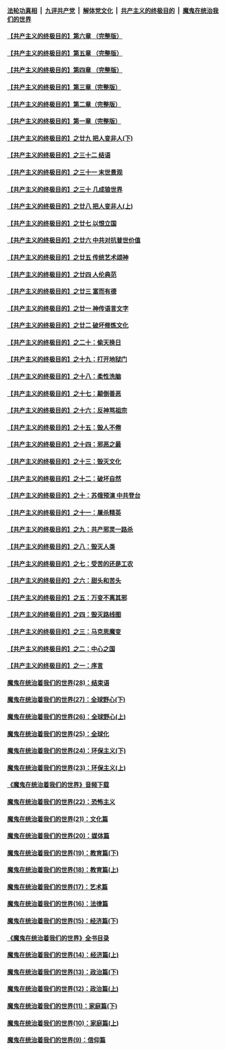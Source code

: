 ####  [法轮功真相](../../../../basic/blob/master/README.md?t=05152002) &nbsp;|&nbsp; [九评共产党](../../../../9ping.md/blob/master/README.md?t=05152002) &nbsp;|&nbsp; [解体党文化](../../../../jtdwh.md/blob/master/README.md?t=05152002)  &nbsp;|&nbsp; [共产主义的终极目的](../../../../gczydzjmd.md/blob/master/README.md?t=05152002) &nbsp;|&nbsp; [魔鬼在统治我们的世界](../../../../mgztzwmdsj.md/blob/master/README.md?t=05152002) 

#### [【共产主义的终极目的】第六章 （完整版）](../pages/nsc422/n11428913.md?t=05152002) 

#### [【共产主义的终极目的】第五章 （完整版）](../pages/nsc422/n11428912.md?t=05152002) 

#### [【共产主义的终极目的】第四章 （完整版）](../pages/nsc422/n11428907.md?t=05152002) 

#### [【共产主义的终极目的】第三章（完整版）](../pages/nsc422/n11428848.md?t=05152002) 

#### [【共产主义的终极目的】第二章（完整版）](../pages/nsc422/n11428831.md?t=05152002) 

#### [【共产主义的终极目的】第一章（完整版）](../pages/nsc422/n11417651.md?t=05152002) 

#### [【共产主义的终极目的】之廿九 把人变非人(下)](../pages/nsc422/n11344140.md?t=05152002) 

#### [【共产主义的终极目的】之三十二 结语](../pages/nsc422/n11360535.md?t=05152002) 

#### [【共产主义的终极目的】之三十一 末世景观](../pages/nsc422/n11351129.md?t=05152002) 

#### [【共产主义的终极目的】之三十 几成狼世界](../pages/nsc422/n11348280.md?t=05152002) 

#### [【共产主义的终极目的】之廿八 把人变非人(上)](../pages/nsc422/n11340492.md?t=05152002) 

#### [【共产主义的终极目的】之廿七 以恨立国](../pages/nsc422/n11336944.md?t=05152002) 

#### [【共产主义的终极目的】之廿六 中共对抗普世价值](../pages/nsc422/n11324785.md?t=05152002) 

#### [【共产主义的终极目的】之廿五 传统艺术颂神](../pages/nsc422/n11296396.md?t=05152002) 

#### [【共产主义的终极目的】之廿四 人伦典范](../pages/nsc422/n11296397.md?t=05152002) 

#### [【共产主义的终极目的】之廿三 富而有德](../pages/nsc422/n11283598.md?t=05152002) 

#### [【共产主义的终极目的】之廿一 神传语言文字](../pages/nsc422/n11263265.md?t=05152002) 

#### [【共产主义的终极目的】之廿二 破坏修炼文化](../pages/nsc422/n11245728.md?t=05152002) 

#### [【共产主义的终极目的】之二十：偷天换日](../pages/nsc422/n11238846.md?t=05152002) 

#### [【共产主义的终极目的】之十九：打开地狱门](../pages/nsc422/n11206376.md?t=05152002) 

#### [【共产主义的终极目的】之十八：柔性洗脑](../pages/nsc422/n11199994.md?t=05152002) 

#### [【共产主义的终极目的】之十七：颠倒善恶](../pages/nsc422/n11179782.md?t=05152002) 

#### [【共产主义的终极目的】之十六：反神骂祖宗](../pages/nsc422/n11166798.md?t=05152002) 

#### [【共产主义的终极目的】之十五：毁人不倦](../pages/nsc422/n11166792.md?t=05152002) 

#### [【共产主义的终极目的】之十四：邪恶之最](../pages/nsc422/n11150249.md?t=05152002) 

#### [【共产主义的终极目的】之十三：毁灭文化](../pages/nsc422/n11135227.md?t=05152002) 

#### [【共产主义的终极目的】之十二：破坏自然](../pages/nsc422/n11135214.md?t=05152002) 

#### [【共产主义的终极目的】之十：苏俄预演 中共登台](../pages/nsc422/n11118424.md?t=05152002) 

#### [【共产主义的终极目的】之十一：屠杀精英](../pages/nsc422/n11118442.md?t=05152002) 

#### [【共产主义的终极目的】之九：共产邪灵一路杀](../pages/nsc422/n11114139.md?t=05152002) 

#### [【共产主义的终极目的】之八：毁灭人类](../pages/nsc422/n11108503.md?t=05152002) 

#### [【共产主义的终极目的】之七：受苦的还是工农](../pages/nsc422/n11101809.md?t=05152002) 

#### [【共产主义的终极目的】之六：甜头和苦头](../pages/nsc422/n11096971.md?t=05152002) 

#### [【共产主义的终极目的】之五：万变不离其邪](../pages/nsc422/n11091285.md?t=05152002) 

#### [【共产主义的终极目的】之四：毁灭路线图](../pages/nsc422/n11086284.md?t=05152002) 

#### [【共产主义的终极目的】之三：马克思魔变](../pages/nsc422/n11061941.md?t=05152002) 

#### [【共产主义的终极目的】之二：中心之国](../pages/nsc422/n11047728.md?t=05152002) 

#### [【共产主义的终极目的】之一：序言](../pages/nsc422/n11086077.md?t=05152002) 

#### [魔鬼在统治着我们的世界(28)：结束语](../pages/nsc422/n10936246.md?t=05152002) 

#### [魔鬼在统治着我们的世界(27)：全球野心(下)](../pages/nsc422/n10928319.md?t=05152002) 

#### [魔鬼在统治着我们的世界(26)：全球野心(上)](../pages/nsc422/n10900318.md?t=05152002) 

#### [魔鬼在统治着我们的世界(25)：全球化](../pages/nsc422/n10788205.md?t=05152002) 

#### [魔鬼在统治着我们的世界(24)：环保主义(下)](../pages/nsc422/n10695307.md?t=05152002) 

#### [魔鬼在统治着我们的世界(23)：环保主义(上)](../pages/nsc422/n10688613.md?t=05152002) 

#### [《魔鬼在统治着我们的世界》音频下载](../pages/nsc422/n10635553.md?t=05152002) 

#### [魔鬼在统治着我们的世界(22)：恐怖主义](../pages/nsc422/n10614727.md?t=05152002) 

#### [魔鬼在统治着我们的世界(21)：文化篇](../pages/nsc422/n10597706.md?t=05152002) 

#### [魔鬼在统治着我们的世界(20)：媒体篇](../pages/nsc422/n10586579.md?t=05152002) 

#### [魔鬼在统治着我们的世界(19)：教育篇(下)](../pages/nsc422/n10564808.md?t=05152002) 

#### [魔鬼在统治着我们的世界(18)：教育篇(上)](../pages/nsc422/n10526970.md?t=05152002) 

#### [魔鬼在统治着我们的世界(17)：艺术篇](../pages/nsc422/n10499093.md?t=05152002) 

#### [魔鬼在统治着我们的世界(16)：法律篇](../pages/nsc422/n10485969.md?t=05152002) 

#### [魔鬼在统治着我们的世界(15)：经济篇(下)](../pages/nsc422/n10469975.md?t=05152002) 

#### [《魔鬼在统治着我们的世界》全书目录](../pages/nsc422/n10464261.md?t=05152002) 

#### [魔鬼在统治着我们的世界(14)：经济篇(上)](../pages/nsc422/n10457370.md?t=05152002) 

#### [魔鬼在统治着我们的世界(13)：政治篇(下)](../pages/nsc422/n10448270.md?t=05152002) 

#### [魔鬼在统治着我们的世界(12)：政治篇(上)](../pages/nsc422/n10444576.md?t=05152002) 

#### [魔鬼在统治着我们的世界(11)：家庭篇(下)](../pages/nsc422/n10440961.md?t=05152002) 

#### [魔鬼在统治着我们的世界(10)：家庭篇(上)](../pages/nsc422/n10435448.md?t=05152002) 

#### [魔鬼在统治着我们的世界(9)：信仰篇](../pages/nsc422/n10432159.md?t=05152002) 


